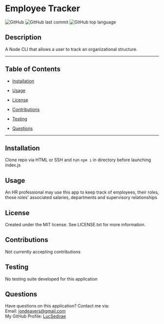 # Employee Tracker

![GitHub](https://img.shields.io/github/license/LucSedirae/employee-tracker?color=39%2C%20255%2C%200%20&style=for-the-badge)
![GitHub last commit](https://img.shields.io/github/last-commit/LucSedirae/employee-tracker?style=for-the-badge)
![GitHub top language](https://img.shields.io/github/languages/top/LucSedirae/employee-tracker?style=for-the-badge)

## Description
A Node CLI that allows a user to track an organizational structure.

<hr>

## Table of Contents 

* [Installation](#installation)

* [Usage](#usage)

* [License](#license)

* [Contributions](#contributions)

* [Testing](#testing)

* [Questions](#questions)

<hr>

## Installation
Clone repo via HTML or SSH and run `npm i` in directory before launching index.js

## Usage
An HR professional may use this app to keep track of employees, their roles, those roles' associated salaries, departments and supervisory relationships

## License
Created under the MIT license. See LICENSE.txt for more information.

## Contributions
Not currently accepting contributions

## Testing
No testing suite developed for this application

## Questions
Have questions on this application? Contact me via:<br>
Email: jondeavers@gmail.com <br>
My GitHub Profile: [LucSedirae](https://lucsedirae.github.io/) <br>   
